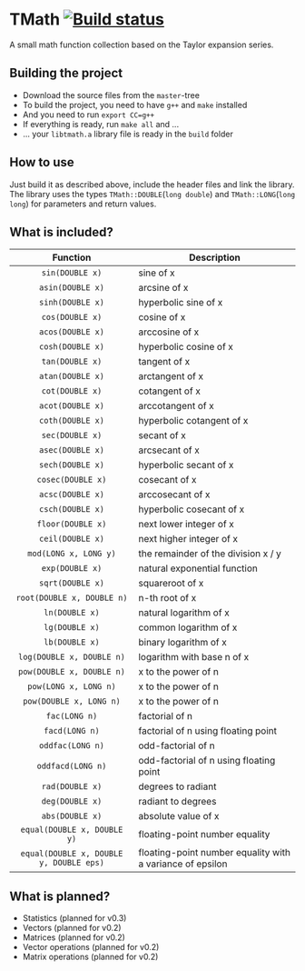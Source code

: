 # TMath [![Build status](https://travis-ci.org/lnsp/tmath.svg?branch=stable)](https://travis-ci.org/lnsp/tmath)
A small math function collection based on the Taylor expansion series.

## Building the project
- Download the source files from the `master`-tree
- To build the project, you need to have `g++` and `make` installed
- And you need to run `export CC=g++`
- If everything is ready, run `make all` and ...
- ... your `libtmath.a` library file is ready in the `build` folder

## How to use
Just build it as described above, include the header files and link the library. The library uses the types `TMath::DOUBLE`(`long double`) and `TMath::LONG`(`long long`) for parameters and return values.

## What is included?

Function                   | Description
:------------------------: | ---------------------------------------
`sin(DOUBLE x)`            | sine of x
`asin(DOUBLE x)`           | arcsine of x
`sinh(DOUBLE x)`           | hyperbolic sine of x
`cos(DOUBLE x)`            | cosine of x
`acos(DOUBLE x)`           | arccosine of x
`cosh(DOUBLE x)`           | hyperbolic cosine of x
`tan(DOUBLE x)`            | tangent of x
`atan(DOUBLE x)`           | arctangent of x
`cot(DOUBLE x)`            | cotangent of x
`acot(DOUBLE x)`           | arccotangent of x
`coth(DOUBLE x)`           | hyperbolic cotangent of x
`sec(DOUBLE x)`            | secant of x
`asec(DOUBLE x)`           | arcsecant of x
`sech(DOUBLE x)`           | hyperbolic secant of x
`cosec(DOUBLE x)`          | cosecant of x
`acsc(DOUBLE x)`           | arccosecant of x
`csch(DOUBLE x)`           | hyperbolic cosecant of x
`floor(DOUBLE x)`          | next lower integer of x
`ceil(DOUBLE x)`           | next higher integer of x
`mod(LONG x, LONG y)`      | the remainder of the division x / y
`exp(DOUBLE x)`            | natural exponential function
`sqrt(DOUBLE x)`           | squareroot of x
`root(DOUBLE x, DOUBLE n)` | n-th root of x
`ln(DOUBLE x)`             | natural logarithm of x
`lg(DOUBLE x)`             | common logarithm of x
`lb(DOUBLE x)`             | binary logarithm of x
`log(DOUBLE x, DOUBLE n)`  | logarithm with base n of x
`pow(DOUBLE x, DOUBLE n)`  | x to the power of n
`pow(LONG x, LONG n)`      | x to the power of n
`pow(DOUBLE x, LONG n)`    | x to the power of n
`fac(LONG n)`              | factorial of n
`facd(LONG n)`             | factorial of n using floating point
`oddfac(LONG n)`           | odd-factorial of n
`oddfacd(LONG n)`          | odd-factorial of n using floating point
`rad(DOUBLE x)`            | degrees to radiant
`deg(DOUBLE x)`            | radiant to degrees
`abs(DOUBLE x)`            | absolute value of x
`equal(DOUBLE x, DOUBLE y)`| floating-point number equality
`equal(DOUBLE x, DOUBLE y, DOUBLE eps)`| floating-point number equality with a variance of epsilon

## What is planned?
- Statistics (planned for v0.3)
- Vectors (planned for v0.2)
- Matrices (planned for v0.2)
- Vector operations (planned for v0.2)
- Matrix operations (planned for v0.2)
